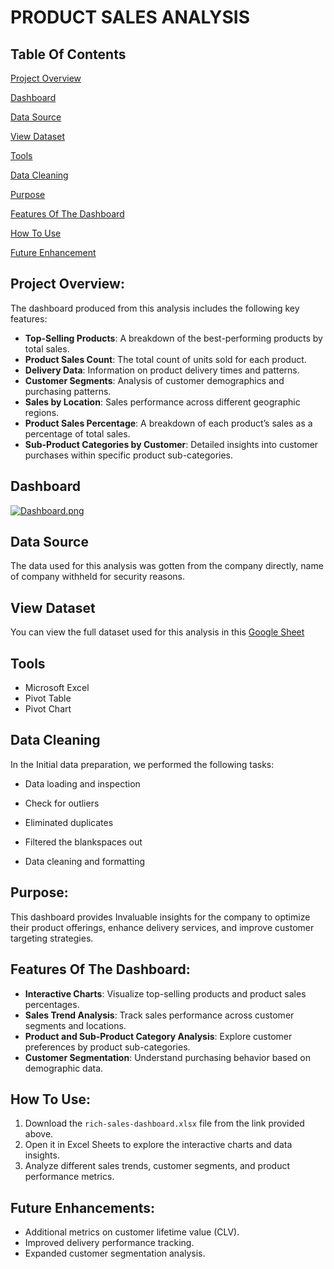 # PRODUCT SALES ANALYSIS

## Table Of Contents
[Project Overview](#project-overview)

[Dashboard](#dashboard)

[Data Source](#data-source)

[View Dataset](#view-dataset)

[Tools](#tools)

[Data Cleaning](#data-cleaning)

[Purpose](#purpose)

[Features Of The Dashboard](#features-of-the-dashboard)

[How To Use](#how-to-use)

[Future Enhancement](#future-enhancement)

## Project Overview:
The dashboard produced from this analysis includes the following key features:
- **Top-Selling Products**: A breakdown of the best-performing products by total sales.
- **Product Sales Count**: The total count of units sold for each product.
- **Delivery Data**: Information on product delivery times and patterns.
- **Customer Segments**: Analysis of customer demographics and purchasing patterns.
- **Sales by Location**: Sales performance across different geographic regions.
- **Product Sales Percentage**: A breakdown of each product’s sales as a percentage of total sales.
- **Sub-Product Categories by Customer**: Detailed insights into customer purchases within specific product sub-categories.

## Dashboard
[![Dashboard.png](https://i.postimg.cc/5Ng8WF5P/Dashboard.png)](https://postimg.cc/rKdDSsPW)

## Data Source
The data used for this analysis was gotten from the company directly, name of company withheld for security reasons.

## View Dataset
You can view the full dataset used for this analysis in this [Google Sheet](https://docs.google.com/spreadsheets/d/1tB9mM2GO8r0XFbmgbTRiqwXfoKvrjV3h/edit?usp=sharing&ouid=110151853877944888491&rtpof=true&sd=true)
## Tools 
- Microsoft Excel
- Pivot Table
- Pivot Chart

## Data Cleaning
In the Initial data preparation, we performed the following tasks:
- Data loading and inspection
  
- Check for outliers

- Eliminated duplicates

- Filtered the blankspaces out

- Data cleaning and formatting

## Purpose:
This dashboard provides Invaluable insights for the company to optimize their product offerings, enhance delivery services, and improve customer targeting strategies.

## Features Of The Dashboard:
- **Interactive Charts**: Visualize top-selling products and product sales percentages.
- **Sales Trend Analysis**: Track sales performance across customer segments and locations.
- **Product and Sub-Product Category Analysis**: Explore customer preferences by product sub-categories.
- **Customer Segmentation**: Understand purchasing behavior based on demographic data.

## How To Use:
1. Download the `rich-sales-dashboard.xlsx` file from the link provided above.
2. Open it in Excel Sheets to explore the interactive charts and data insights.
3. Analyze different sales trends, customer segments, and product performance metrics.

## Future Enhancements:
- Additional metrics on customer lifetime value (CLV).
- Improved delivery performance tracking.
- Expanded customer segmentation analysis.

  
